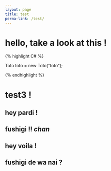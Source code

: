 ```yaml
---
layout: page
title: test
perma-link: /test/
---
```


# hello, take a look at this !

{% highlight C# %}

Toto toto = new Toto("toto");

{% endhighlight %}


# test3 !


## hey pardi !

## fushigi !! *chan*

## hey voila !

## fushigi de wa nai ?

